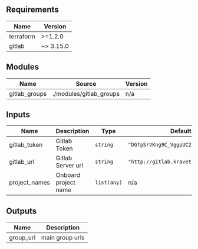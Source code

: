 <!-- BEGIN_TF_DOCS -->
## Requirements

| Name | Version |
|------|---------|
| terraform | >=1.2.0 |
| gitlab | ~> 3.15.0 |

## Modules

| Name | Source | Version |
|------|--------|---------|
| gitlab\_groups | ./modules/gitlab_groups | n/a |

## Inputs

| Name | Description | Type | Default | Required |
|------|-------------|------|---------|:--------:|
| gitlab\_token | Gitlab Token | `string` | `"DGfpSrVKng9C_VggpUC2"` | no |
| gitlab\_url | Gitlab Server url | `string` | `"http://gitlab.kravets.home/api/v4"` | no |
| project\_names | Onboard project name | `list(any)` | n/a | yes |

## Outputs

| Name | Description |
|------|-------------|
| group\_url | main group urls |
<!-- END_TF_DOCS -->